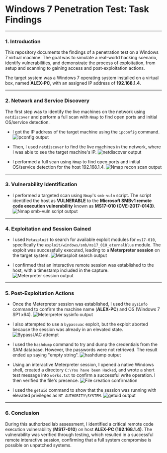 # Windows 7 Penetration Test: Task Findings

---

### 1. Introduction
This repository documents the findings of a penetration test on a Windows 7 virtual machine. The goal was to simulate a real-world hacking scenario, identify vulnerabilities, and demonstrate the process of exploitation, from setup and scanning to gaining access and post-exploitation actions.

The target system was a Windows 7 operating system installed on a virtual box, named **ALEX-PC**, with an assigned IP address of **192.168.1.4**.

---

### 2. Network and Service Discovery
The first step was to identify the live machines on the network using `netdiscover` and perform a full scan with `Nmap` to find open ports and initial OS/service detection.

* I got the IP address of the target machine using the `ipconfig` command.
![ipconfig output](Screenshots/scanning1.png)

* Then, I used `netdiscover` to find the live machines in the network, where I was able to see the target machine's IP.
![netdiscover output](Screenshots/scanning1.png)

* I performed a full scan using `Nmap` to find open ports and initial OS/service detection for the host 192.168.1.4.
![Nmap recon scan output](Screenshots/Nmap2.png)

---

### 3. Vulnerability Identification
* I performed a targeted scan using `Nmap`'s `smb-vuln` script. The script identified the host as **VULNERABLE** to the **Microsoft SMBv1 remote code execution vulnerability** known as **MS17-010 (CVE-2017-0143)**.
![Nmap smb-vuln script output](Screenshots/vulnaribilityscan3.png)

---

### 4. Exploitation and Session Gained
* I used `Metasploit` to search for available exploit modules for `ms17-010`, specifically the `exploit/windows/smb/ms17_010_eternalblue` module. The exploit was successfully executed, leading to a **Meterpreter session** on the target system.
![Metasploit search output](Screenshots/Metasploit4.png)

* I confirmed that an interactive remote session was established to the host, with a timestamp included in the capture.
![Meterpreter session output](Screenshots/Meterpreter5.png)

---

### 5. Post-Exploitation Actions
* Once the Meterpreter session was established, I used the `sysinfo` command to confirm the machine name (**ALEX-PC**) and OS (Windows 7 SP1 x64).
![Meterpreter sysinfo output](Screenshots/Meterpreter5.png)

* I also attempted to use a `bypassuac` exploit, but the exploit aborted because the session was already in an elevated state.
![BypassUAC attempt](Screenshots/otherexploits6.png)

* I used the `hashdump` command to try and dump the credentials from the SAM database. However, the passwords were not retrieved. The result ended up saying "empty string".
![hashdump output](Screenshots/Credentialdump7.png)

* Using an interactive Meterpreter session, I opened a native Windows shell, created a directory `C:\You have been Hacked`, and wrote a short test message into `works.txt` to confirm a successful write operation. I then verified the file's presence.
![File creation confirmation](Screenshots/privilegeescalation8.png)

* I used the `getuid` command to show that the session was running with elevated privileges as `NT AUTHORITY\SYSTEM`.
![getuid output](Screenshots/privilege%20escalation%209.png)

---

### 6. Conclusion
During this authorized lab assessment, I identified a critical remote code execution vulnerability (**MS17-010**) on host **ALEX-PC (192.168.1.4)**. The vulnerability was verified through testing, which resulted in a successful remote interactive session, confirming that a full system compromise is possible on unpatched systems.

